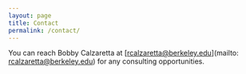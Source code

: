 ```yaml
---
layout: page
title: Contact
permalink: /contact/
---
```


You can reach Bobby Calzaretta at [rcalzaretta@berkeley.edu](mailto: rcalzaretta@berkeley.edu) for any consulting opportunities.

[jekyll-organization]: https://github.com/jekyll
